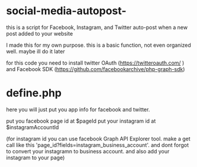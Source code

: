 # social-media-autopost-
this is a script for Facebook, Instagram, and Twitter auto-post when a new post added to your website 

I made this for my own purpose. this is a basic function, not even organized well. maybe ill do it later 

for this code you need to install twitter OAuth (https://twitteroauth.com/ ) and Facebook SDK (https://github.com/facebookarchive/php-graph-sdk)


# define.php
here you will just put you app info for facebook and twitter. 

put you facebook page id at $pageId
put your instagram id at $instagramAccountId

(for instagram id you can use facebook Graph API Explorer tool. make a get call like this 'page_id?fields=instagram_business_account'. and dont forgot to convert your instagramn to business account. and also add your instagram to your page)





